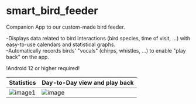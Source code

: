 # smart_bird_feeder

Companion App to our custom-made bird feeder.

-Displays data related to bird interactions (bird species, time of visit, ...) with easy-to-use calendars and statistical graphs.\
-Automatically records birds' "vocals" (chirps, whistles, ...) to enable "play back" on the app.

!Android 12 or higher required!

| Statistics | Day-to-Day view and play back |
| ------------- | ------------- |
| ![image1](https://user-images.githubusercontent.com/55942930/210170302-ae91adeb-2c16-4dad-b2de-375da8b416be.png) | ![image](https://user-images.githubusercontent.com/55942930/210170305-63a37006-5b38-43b8-978f-5e770aa4ef7e.png) |

